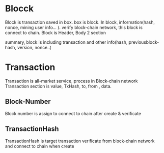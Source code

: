 # Blocck

Block is transaction saved in box. box is block.
In block, information(hash, nonce, mining user info... ). verify block-chain network, this block is connect to chain.
Block is Header, Body 2 section

summary, block is including transaction and other info(hash, previousblock-hash, version, nonce..)


# Transaction

Transaction is all-market service, process in Block-chain network
Transaction section is value, TxHash, to, from , data.


## Block-Number
Block number is assign to connect to chain after create & verificate

## TransactionHash
TransactionHash is target transaction verificate from block-chain network and connect to chain when create 
